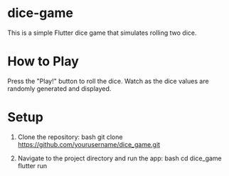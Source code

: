 # dice-game

This is a simple Flutter dice game that simulates rolling two dice.

# How to Play
Press the "Play!" button to roll the dice.
Watch as the dice values are randomly generated and displayed.

# Setup
1. Clone the repository:
bash
git clone https://github.com/yourusername/dice_game.git


2. Navigate to the project directory and run the app:
bash
cd dice_game
flutter run